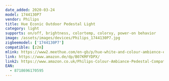 ```yaml
---
date_added: 2020-03-24
model: 1744130P7
vendor: Philips
title: Hue Econic Outdoor Pedestal Light
category: light
supports: on/off, brightness, colortemp, colorxy, power-on behavior
image: /assets/images/devices/Philips_1744130P7.jpg
zigbeemodel: ['1744130P7']
compatible: [z2m]
mlink: https://www2.meethue.com/en-gb/p/hue-white-and-colour-ambience-econic-outdoor-pedestal-light/1744130P7
link: https://www.amazon.de/dp/B07KMFYDPX/
link2: https://www.amazon.co.uk/Philips-Colour-Ambiance-Pedestal-Compatible/dp/B07KMFYDPX/
EAN: 
  - 8718696170595
---
```

